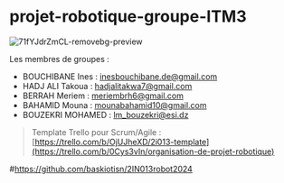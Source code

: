 # projet-robotique-groupe-ITM3
![71fYJdrZmCL-removebg-preview](https://github.com/user-attachments/assets/28251d16-a240-4e61-83e9-a8ac9b1dd85c)

 Les membres de groupes : 
 
 * BOUCHIBANE Ines : inesbouchibane.de@gmail.com
 * HADJ ALI Takoua : hadjalitakwa7@gmail.com
 * BERRAH Meriem    : meriembrh6@gmail.com
 * BAHAMID Mouna   : mounabahamid10@gmail.com
 * BOUZEKRI MOHAMED : lm_bouzekri@esi.dz

   
 > Template Trello pour Scrum/Agile : [https://trello.com/b/OjUJheXD/2i013-template](https://trello.com/b/0Cys3vIn/organisation-de-projet-robotique)




#https://github.com/baskiotisn/2IN013robot2024
